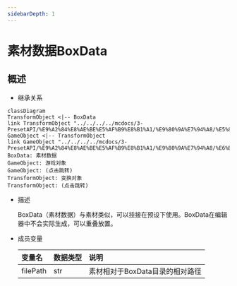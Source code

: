 ```yaml
---
sidebarDepth: 1
---
```

# 素材数据BoxData



## 概述

- 继承关系

```mermaid
classDiagram
TransformObject <|-- BoxData
link TransformObject "../../../../mcdocs/3-PresetAPI/%E9%A2%84%E8%AE%BE%E5%AF%B9%E8%B1%A1/%E9%80%9A%E7%94%A8/%E5%8F%98%E6%8D%A2%E5%AF%B9%E8%B1%A1TransformObject.html"
GameObject <|-- TransformObject
link GameObject "../../../../mcdocs/3-PresetAPI/%E9%A2%84%E8%AE%BE%E5%AF%B9%E8%B1%A1/%E9%80%9A%E7%94%A8/%E6%B8%B8%E6%88%8F%E5%AF%B9%E8%B1%A1GameObject.html"
BoxData: 素材数据
GameObject: 游戏对象
GameObject: (点击跳转)
TransformObject: 变换对象
TransformObject: (点击跳转)
```

- 描述

    BoxData（素材数据）与素材类似，可以挂接在预设下使用。BoxData在编辑器中不会实际生成，可以重叠放置。

- 成员变量

    | 变量名 | <div style="width: 4em">数据类型</div> | 说明 |
    | :--- | :--- | :--- |
    | filePath | str | 素材相对于BoxData目录的相对路径 |



